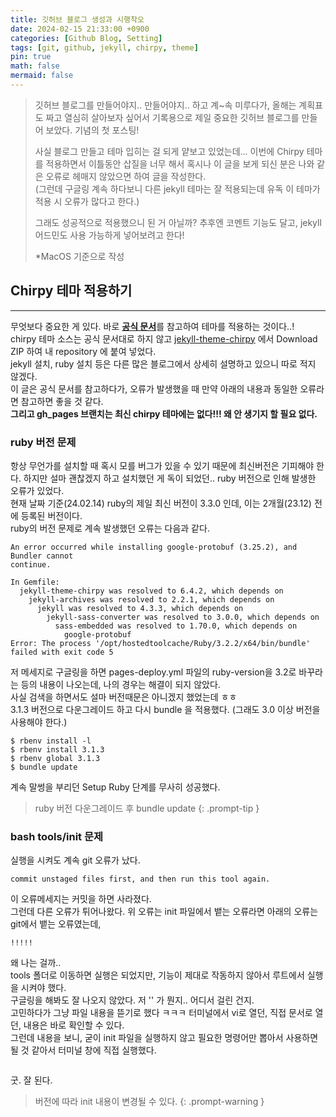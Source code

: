 ```yaml
---
title: 깃허브 블로그 생성과 시행착오
date: 2024-02-15 21:33:00 +0900
categories: [Github Blog, Setting]
tags: [git, github, jekyll, chirpy, theme]
pin: true
math: false
mermaid: false
---
```


> 깃허브 블로그를 만들어야지.. 만들어야지.. 하고 계~속 미루다가, 올해는 계획표도 짜고 열심히 살아보자 싶어서 기록용으로 제일 중요한 깃허브 블로그를 만들어 보았다. 기념의 첫 포스팅!
> 
> 사실 블로그 만들고 테마 입히는 걸 되게 얕보고 있었는데... 이번에 Chirpy 테마를 적용하면서 이틀동안 삽질을 너무 해서 혹시나 이 글을 보게 되신 분은 나와 같은 오류로 헤매지 않았으면 하여 글을 작성한다.   
> (그런데 구글링 계속 하다보니 다른 jekyll 테마는 잘 적용되는데 유독 이 테마가 적용 시 오류가 많다고 한다.)
> 
> 그래도 성공적으로 적용했으니 된 거 아닐까? 추후엔 코멘트 기능도 달고, jekyll 어드민도 사용 가능하게 넣어보려고 한다!
> 
> *MacOS 기준으로 작성


## Chirpy 테마 적용하기
<hr/>

무엇보다 중요한 게 있다. 바로 [**공식 문서**](https://chirpy.cotes.page/posts/getting-started/)를 참고하여 테마를 적용하는 것이다..!   
chirpy 테마 소스는 공식 문서대로 하지 않고 [jekyll-theme-chirpy](https://github.com/cotes2020/jekyll-theme-chirpy) 에서 Download ZIP 하여 내 repository 에 붙여 넣었다.   
jekyll 설치, ruby 설치 등은 다른 많은 블로그에서 상세히 설명하고 있으니 따로 적지 않겠다.   
이 글은 공식 문서를 참고하다가, 오류가 발생했을 때 만약 아래의 내용과 동일한 오류라면 참고하면 좋을 것 같다.   
**그리고 gh_pages 브랜치는 최신 chirpy 테마에는 없다!!! 왜 안 생기지 할 필요 없다.**

### ruby 버전 문제

항상 무언가를 설치할 때 혹시 모를 버그가 있을 수 있기 때문에 최신버전은 기피해야 한다. 하지만 설마 괜찮겠지 하고 설치했던 게 독이 되었던.. ruby 버전으로 인해 발생한 오류가 있었다.   
현재 날짜 기준(24.02.14) ruby의 제일 최신 버전이 3.3.0 인데, 이는 2개월(23.12) 전에 등록된 버전이다.   
ruby의 버전 문제로 계속 발생했던 오류는 다음과 같다.
```
An error occurred while installing google-protobuf (3.25.2), and Bundler cannot
continue.

In Gemfile:
  jekyll-theme-chirpy was resolved to 6.4.2, which depends on
    jekyll-archives was resolved to 2.2.1, which depends on
      jekyll was resolved to 4.3.3, which depends on
        jekyll-sass-converter was resolved to 3.0.0, which depends on
          sass-embedded was resolved to 1.70.0, which depends on
            google-protobuf
Error: The process '/opt/hostedtoolcache/Ruby/3.2.2/x64/bin/bundle' failed with exit code 5
```
저 메세지로 구글링을 하면 pages-deploy.yml 파일의 ruby-version을 3.2로 바꾸라는 등의 내용이 나오는데, 나의 경우는 해결이 되지 않았다.   
사실 검색을 하면서도 설마 버전때문은 아니겠지 했었는데 ㅎㅎ   
3.1.3 버전으로 다운그레이드 하고 다시 bundle 을 적용했다. (그래도 3.0 이상 버전을 사용해야 한다.)
```shell
$ rbenv install -l 
$ rbenv install 3.1.3
$ rbenv global 3.1.3
$ bundle update
```
계속 말썽을 부리던 Setup Ruby 단계를 무사히 성공했다.
> ruby 버전 다운그레이드 후 bundle update
{: .prompt-tip }

### bash tools/init 문제
실행을 시켜도 계속 git 오류가 났다.
```shell
commit unstaged files first, and then run this tool again.
```
이 오류메세지는 커밋을 하면 사라졌다.   
그런데 다른 오류가 튀어나왔다. 위 오류는 init 파일에서 뱉는 오류라면 아래의 오류는 git에서 뱉는 오류였는데,   
```shell
!!!!!
```
왜 나는 걸까..   
tools 폴더로 이동하면 실행은 되었지만, 기능이 제대로 작동하지 않아서 루트에서 실행을 시켜야 했다.   
구글링을 해봐도 잘 나오지 않았다. 저 '' 가 뭔지.. 어디서 걸린 건지.   
고민하다가 그냥 파일 내용을 뜯기로 했다 ㅋㅋㅋ 터미널에서 vi로 열던, 직접 문서로 열던, 내용은 바로 확인할 수 있다.   
그런데 내용을 보니, 굳이 init 파일을 실행하지 않고 필요한 명령어만 뽑아서 사용하면 될 것 같아서 터미널 창에 직접 실행했다.   
```shell

```
굿. 잘 된다. 
> 버전에 따라 init 내용이 변경될 수 있다.
{: .prompt-warning }
